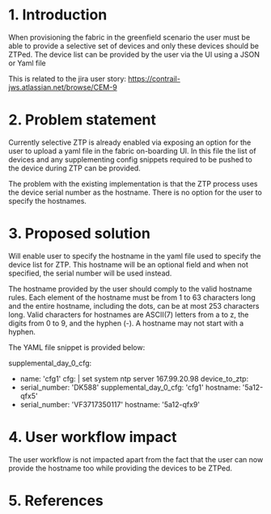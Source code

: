 # 1. Introduction
When provisioning the fabric in the greenfield scenario the user must be able
to provide a selective set of devices and only these devices should be ZTPed.
The device list can be provided by the user via the UI using a JSON or Yaml 
file

This is related to the jira user story:
https://contrail-jws.atlassian.net/browse/CEM-9

# 2. Problem statement
Currently selective ZTP is already enabled via exposing an option for the user
to upload a yaml file in the fabric on-boarding UI. In this file the list of 
devices and any supplementing config snippets required to be pushed to the
device during ZTP can be provided. 

The problem with the existing implementation is that the ZTP process uses the
device serial number as the hostname. There is no option for the user to 
specify the hostnames.

# 3. Proposed solution
Will enable user to specify the hostname in the yaml file used to specify the
device list for ZTP. This hostname will be an optional field and when not
specified, the serial number will be used instead.

The hostname provided by the user should comply to the valid hostname rules.
Each element of the hostname must be from 1 to 63 characters long and the 
entire hostname, including the dots, can be at most 253 characters long.
Valid characters for hostnames are ASCII(7) letters from a to z, the digits
from 0 to 9, and the hyphen (-).  A hostname may not start with a hyphen.

The YAML file snippet is provided below:

supplemental_day_0_cfg:
  - name: 'cfg1'
    cfg: |
      set system ntp server 167.99.20.98
device_to_ztp:
  - serial_number: 'DK588'
    supplemental_day_0_cfg: 'cfg1'
    hostname: '5a12-qfx5'
  - serial_number: 'VF3717350117'
    hostname: '5a12-qfx9'

# 4. User workflow impact
The user workflow is not impacted apart from the fact that the user can now
provide the hostname too while providing the devices to be ZTPed.

# 5. References
